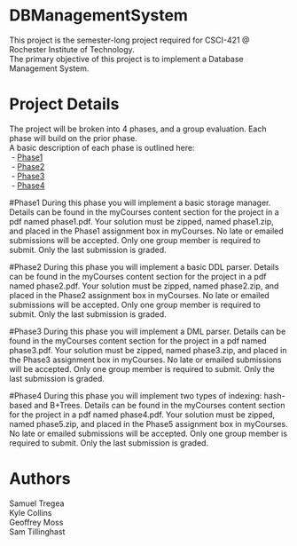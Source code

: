 # DBManagementSystem
This project is the semester-long project required for CSCI-421 @ Rochester Institute of Technology.<br/> 
The primary objective of this project is to implement a Database Management System.

# Project Details 
The project will be broken into 4 phases, and a group evaluation. Each phase will build
on the prior phase.<br />
A basic description of each phase is outlined here:<br />
&nbsp;- [Phase1](#a-idphase1aphase1)<br />
&nbsp;- [Phase2](#a-idphase2aphase2)<br />
&nbsp;- [Phase3](#a-idphase3aphase3)<br />
&nbsp;- [Phase4](#a-idphase4aphase4)<br />

#<a id="phase1"></a>Phase1
During this phase you will implement a basic storage manager. Details can be found in the
myCourses content section for the project in a pdf named phase1.pdf.
Your solution must be zipped, named phase1.zip, and placed in the Phase1 assignment box
in myCourses. No late or emailed submissions will be accepted. Only one group member is
required to submit. Only the last submission is graded.

#<a id="phase2"></a>Phase2
During this phase you will implement a basic DDL parser. Details can be found in the
myCourses content section for the project in a pdf named phase2.pdf.
Your solution must be zipped, named phase2.zip, and placed in the Phase2 assignment box
in myCourses. No late or emailed submissions will be accepted. Only one group member is
required to submit. Only the last submission is graded.

#<a id="phase3"></a>Phase3
During this phase you will implement a DML parser. Details can be found in the myCourses
content section for the project in a pdf named phase3.pdf.
Your solution must be zipped, named phase3.zip, and placed in the Phase3 assignment box
in myCourses. No late or emailed submissions will be accepted. Only one group member is
required to submit. Only the last submission is graded.

#<a id="phase4"></a>Phase4
During this phase you will implement two types of indexing: hash-based and B+Trees. Details
can be found in the myCourses content section for the project in a pdf named phase4.pdf.
Your solution must be zipped, named phase5.zip, and placed in the Phase5 assignment box
in myCourses. No late or emailed submissions will be accepted. Only one group member is
required to submit. Only the last submission is graded.

# Authors
Samuel Tregea<br/>
Kyle Collins<br/>
Geoffrey Moss<br/>
Sam Tillinghast<br/>